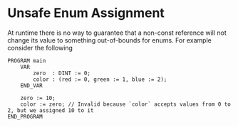 # Unsafe Enum Assignment

At runtime there is no way to guarantee that a non-const reference will not change its value to something out-of-bounds for enums. For example consider the following
```iecst
PROGRAM main
    VAR
        zero  : DINT := 0;
        color : (red := 0, green := 1, blue := 2);
    END_VAR

    zero := 10;
    color := zero; // Invalid because `color` accepts values from 0 to 2, but we assigned 10 to it
END_PROGRAM
```
